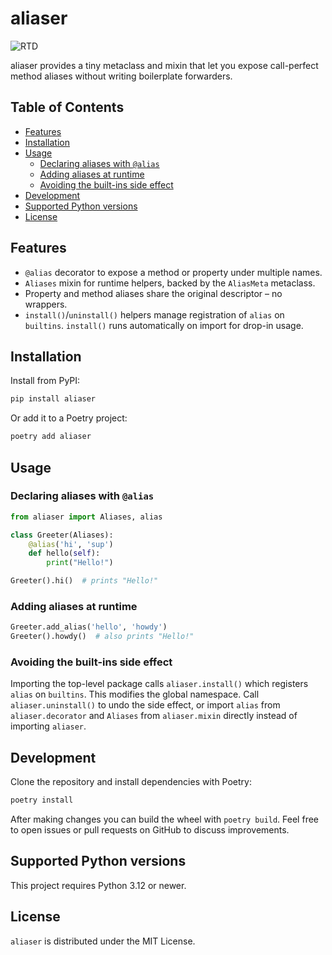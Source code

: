 # aliaser
![RTD](https://app.readthedocs.org/projects/aliaser/badge/?version=latest&style=for-the-badge)

aliaser provides a tiny metaclass and mixin that let you expose call-perfect
method aliases without writing boilerplate forwarders.

## Table of Contents

- [Features](#features)
- [Installation](#installation)
- [Usage](#usage)
  - [Declaring aliases with `@alias`](#declaring-aliases-with-alias)
  - [Adding aliases at runtime](#adding-aliases-at-runtime)
  - [Avoiding the built-ins side effect](#avoiding-the-built-ins-side-effect)
- [Development](#development)
- [Supported Python versions](#supported-python-versions)
- [License](#license)

## Features

- `@alias` decorator to expose a method or property under multiple names.
- `Aliases` mixin for runtime helpers, backed by the `AliasMeta` metaclass.
- Property and method aliases share the original descriptor – no wrappers.
- `install()`/`uninstall()` helpers manage registration of `alias` on
  `builtins`. `install()` runs automatically on import for drop-in usage.

## Installation

Install from PyPI:

```bash
pip install aliaser
```

Or add it to a Poetry project:

```bash
poetry add aliaser
```

## Usage

### Declaring aliases with `@alias`

```python
from aliaser import Aliases, alias

class Greeter(Aliases):
    @alias('hi', 'sup')
    def hello(self):
        print("Hello!")

Greeter().hi()  # prints "Hello!"
```

### Adding aliases at runtime

```python
Greeter.add_alias('hello', 'howdy')
Greeter().howdy()  # also prints "Hello!"
```

### Avoiding the built-ins side effect

Importing the top-level package calls `aliaser.install()` which registers
`alias` on `builtins`. This modifies the global namespace. Call
`aliaser.uninstall()` to undo the side effect, or import `alias` from
`aliaser.decorator` and `Aliases` from `aliaser.mixin` directly instead of
importing `aliaser`.

## Development

Clone the repository and install dependencies with Poetry:

```bash
poetry install
```

After making changes you can build the wheel with `poetry build`. Feel free to
open issues or pull requests on GitHub to discuss improvements.

## Supported Python versions

This project requires Python 3.12 or newer.

## License

`aliaser` is distributed under the MIT License.
